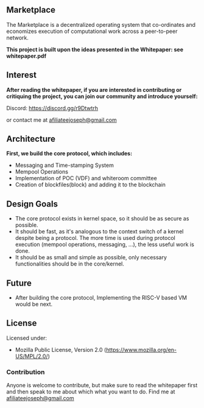 ## Marketplace

The Marketplace is a decentralized operating system that co-ordinates and economizes execution of computational work across a peer-to-peer network.

**This project is built upon the ideas presented in the Whitepaper: see whitepaper.pdf**

## Interest

**After reading the whitepaper, if you are interested in contributing or critiquing the project, you can join our community and introduce yourself:**

Discord: https://discord.gg/r9Dtwtrh

or contact me at <afiliateejoseph@gmail.com>


## Architecture

**First, we build the core protocol, which includes:**

- Messaging and Time-stamping System
- Mempool Operations
- Implementation of POC (VDF) and whiteroom committee
- Creation of blockfiles(block) and adding it to the blockchain

## Design Goals

- The core protocol exists in kernel space, so it should be as secure as possible.
- It should be fast, as it's analogous to the context switch of a kernel despite being a protocol. The more time is used during protocol execution (mempool operations, messaging, ...), the less useful work is done.
- It should be as small and simple as possible, only necessary functionalities should be in the core/kernel.

## Future

- After building the core protocol, Implementing the RISC-V based VM would be next.

## License

Licensed under:
  * Mozilla Public License, Version 2.0 (<https://www.mozilla.org/en-US/MPL/2.0/>)
  
  
### Contribution

Anyone is welcome to contribute, but make sure to read the whitepaper first and then speak to me about which what you want to do.
Find me at <afiliateejoseph@gmail.com>
